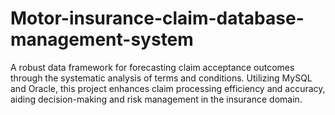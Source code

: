 # Motor-insurance-claim-database-management-system
A robust data framework for forecasting claim acceptance outcomes through the systematic analysis of terms and conditions. Utilizing MySQL and Oracle, this project enhances claim processing efficiency and accuracy, aiding decision-making and risk management in the insurance domain.

